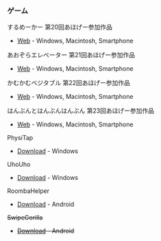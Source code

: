 ### ゲーム

するめーかー 第20回あほげー参加作品
- [Web](http://kitcc.org/~tsukasa/%E3%81%99%E3%82%8B%E3%82%81%E3%83%BC%E3%81%8B%E3%83%BC) - Windows, Macintosh, Smartphone

あおぞらエレベーター 第21回あほげー参加作品
- [Web](http://kitcc.org/~tsukasa/%E3%81%82%E3%81%8A%E3%81%9E%E3%82%89%E3%82%A8%E3%83%AC%E3%83%99%E3%83%BC%E3%82%BF%E3%83%BC) - Windows, Macintosh, Smartphone

かむかむベジタブル 第22回あほげー参加作品
- [Web](http://kitcc.org/~tsukasa/%E3%81%8B%E3%82%80%E3%81%8B%E3%82%80%E3%83%99%E3%82%B8%E3%82%BF%E3%83%96%E3%83%AB) - Windows, Macintosh, Smartphone

はんぶんとはんぶんはんぶん 第23回あほげー参加作品
- [Web](https://runstant.com/tsukasa/projects/19676d85/full) - Windows, Macintosh, Smartphone

PhysiTap
- [Download](https://www.dropbox.com/s/ju9elgi8uaai2g5/PhysiTap.zip) - Windows

UhoUho
- [Download](https://dl.dropbox.com/s/yu26d2qszhpccqg/UhoUho.zip) - Windows

RoombaHelper
- [Download](https://apkfree.com/com.Boxy.RoomdaHelper) - Android

~~SwipeGorilla~~
- ~~[Download](https://apkfree.com/com.Suken.SwipeGorilla) - Android~~
